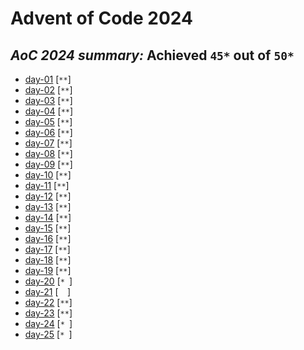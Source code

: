 # Advent of Code 2024

## ***AoC 2024 summary:* Achieved `45*` out of `50*`**
- [day-01](day-01/day-01.ipynb) [`**`]
- [day-02](day-02/day-02.ipynb) [`**`]
- [day-03](day-03/day-03.ipynb) [`**`]
- [day-04](day-04/day-04.ipynb) [`**`]
- [day-05](day-05/day-05.ipynb) [`**`]
- [day-06](day-06/day-06.ipynb) [`**`]
- [day-07](day-07/day-07.ipynb) [`**`]
- [day-08](day-08/day-08.ipynb) [`**`]
- [day-09](day-09/day-09.ipynb) [`**`]
- [day-10](day-10/day-10.ipynb) [`**`]
- [day-11](day-11/day-11.ipynb) [`**`]
- [day-12](day-12/day-12.ipynb) [`**`]
- [day-13](day-13/day-13.ipynb) [`**`]
- [day-14](day-14/day-14.ipynb) [`**`]
- [day-15](day-15/day-15.ipynb) [`**`]
- [day-16](day-16/day-16.ipynb) [`**`]
- [day-17](day-17/day-17.ipynb) [`**`]
- [day-18](day-18/day-18.ipynb) [`**`]
- [day-19](day-19/day-19.ipynb) [`**`]
- [day-20](day-20/day-20.ipynb) [`* `]
- [day-21](day-21/day-21.ipynb) [`  `]
- [day-22](day-22/day-22.ipynb) [`**`]
- [day-23](day-23/day-23.ipynb) [`**`]
- [day-24](day-24/day-24.ipynb) [`* `]
- [day-25](day-25/day-25.ipynb) [`* `]